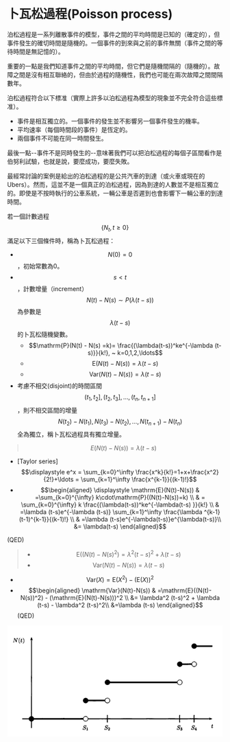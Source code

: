 # 卜瓦松過程(Poisson process)

泊松過程是一系列離散事件的模型，事件之間的平均時間是已知的（確定的），但事件發生的確切時間是隨機的。一個事件的到來與之前的事件無關（事件之間的等待時間是無記憶的）。

重要的一點是我們知道事件之間的平均時間，但它們是隨機間隔的（隨機的）。故障之間是沒有相互聯絡的，但由於過程的隨機性，我們也可能在兩次故障之間間隔數年。

泊松過程符合以下標准（實際上許多以泊松過程為模型的現象並不完全符合這些標准）。

* 事件是相互獨立的。一個事件的發生並不影響另一個事件發生的機率。&#x20;
* 平均速率（每個時間段的事件）是恆定的。&#x20;
* 兩個事件不可能在同一時間發生。

最後一點--事件不是同時發生的--意味著我們可以把泊松過程的每個子區間看作是伯努利試驗，也就是說，要麼成功，要麼失敗。

最經常討論的案例是給出的泊松過程的是公共汽車的到達（或火車或現在的Ubers）。然而，這並不是一個真正的泊松過程，因為到達的人數並不是相互獨立的。即使是不按時執行的公車系統，一輛公車是否遲到也會影響下一輛公車的到達時間。



若一個計數過程$$\{N_t, t \geq 0\}$$  滿足以下三個條件時，稱為卜瓦松過程：

* $$N(0)=0$$，初始常數為0。
* $$s <t$$，計數增量（increment）$$N(t) - N(s)  \sim P(\lambda (t-s))$$為參數是$$\lambda(t-s)$$的卜瓦松隨機變數。
  * $$\mathrm{P}(N(t) - N(s) =k)= \frac{(\lambda(t-s))^ke^{-\lambda (t-s)}}{k!}, ~ k=0,1,2,\ldots$$
  * $$\mathrm{E}(N(t)  - N(s))=\lambda (t-s)$$
  * $$\mathrm{Var}(N(t) -N(s))=\lambda(t-s)$$
* 考慮不相交(disjoint)的時間區間$$(t_1,t_2 ], (t_2,t_3 ],\ldots ,(t_n,t_{n+1}]$$，則不相交區間的增量$$N({t_2})−N(t_1), N(t_3)-N(t_2),\ldots, N(t_{n+1}) - N(t_n)$$ 全為獨立，稱卜瓦松過程具有獨立增量。

> $$E(N(t)−N(s) )=\lambda(t−s)$$
>

* &#x20;\[Taylor series] $$\displaystyle e^x = \sum_{k=0}^\infty \frac{x^k}{k!}=1+x+\frac{x^2}{2!}+\ldots = \sum_{k=1}^\infty \frac{x^{k-1}}{(k-1)!}$$
* $$\begin{aligned} \displaystyle \mathrm{E}(N(t)-N(s)) & =\sum_{k=0}^{\infty} k\cdot\mathrm{P}((N(t)-N(s))=k) \\ & = \sum_{k=0}^{\infty} k \frac{(\lambda(t-s))^ke^{-\lambda(t-s) }}{k!} \\ & =\lambda (t-s)e^{-\lambda (t-s)} \sum_{k=1}^\infty  \frac{\lambda ^{k-1}(t-1)^{k-1}}{(k-1)!} \\ & =\lambda (t-s)e^{-\lambda(t-s)}e^{\lambda(t-s)}\\ &= \lambda(t-s) \end{aligned}$$

&#x20;(QED)

> * $$\mathrm{E}((N(t)- N(s)^2)=\lambda^2(t-s)^2+\lambda (t-s)$$
> * $$\mathrm{Var}(N(t) - N(s))=\lambda (t-s)$$
>

* $$\mathrm{Var}(X)  = \mathrm{E}(X^2) - (\mathrm{E}(X))^2$$
* $$\begin{aligned} \mathrm{Var}(N(t)-N(s)) & =\mathrm{E}((N(t)-N(s))^2) - (\mathrm{E}(N(t)-N(s)))^2 \\ &= \lambda^2 (t-s)^2 + \lambda (t-s) - \lambda^2 (t-s)^2\\ &=\lambda (t-s) \end{aligned}$$(QED)



![卜瓦松過程](../../.gitbook/assets/poisson-process-min.png)




